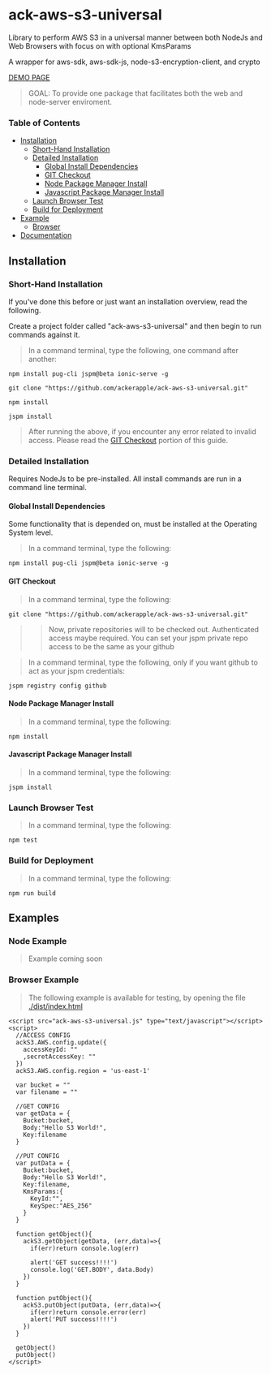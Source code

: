 # ack-aws-s3-universal
Library to perform AWS S3 in a universal manner between both NodeJs and Web Browsers with focus on with optional KmsParams

A wrapper for aws-sdk, aws-sdk-js, node-s3-encryption-client, and crypto

[DEMO PAGE](https://ackerapple.github.io/ack-aws-s3-universal/)

> GOAL: To provide one package that facilitates both the web and node-server enviroment.

### Table of Contents
- [Installation](#installation)
    - [Short-Hand Installation](#short-hand-installation)
    - [Detailed Installation](#detailed-installation)
        - [Global Install Dependencies](#global-install-dependencies)
        - [GIT Checkout](#git-checkout)
        - [Node Package Manager Install](#node-package-manager-install)
        - [Javascript Package Manager Install](#javascript-package-manager-install)
    - [Launch Browser Test](#launch-browser-test)
    - [Build for Deployment](#build-for-deployment)
- [Example](#example)
    - [Browser](#browser-example)
- [Documentation](#documentation)

## Installation
### Short-Hand Installation
If you've done this before or just want an installation overview, read the following.

Create a project folder called "ack-aws-s3-universal" and then begin to run commands against it.

> In a command terminal, type the following, one command after another:

```
npm install pug-cli jspm@beta ionic-serve -g

git clone "https://github.com/ackerapple/ack-aws-s3-universal.git"

npm install

jspm install
```

> After running the above, if you encounter any error related to invalid access. Please read the [GIT Checkout](#git-checkout) portion of this guide.


### Detailed Installation
Requires NodeJs to be pre-installed. All install commands are run in a command line terminal.

#### Global Install Dependencies
Some functionality that is depended on, must be installed at the Operating System level.

> In a command terminal, type the following:

```
npm install pug-cli jspm@beta ionic-serve -g
```

#### GIT Checkout
> In a command terminal, type the following:

```
git clone "https://github.com/ackerapple/ack-aws-s3-universal.git"
```

>> Now, private repositories will to be checked out.
>> Authenticated access maybe required.
>> You can set your jspm private repo access to be the same as your github

> In a command terminal, type the following, only if you want github to act as your jspm credentials:

```
jspm registry config github
```


#### Node Package Manager Install
> In a command terminal, type the following:

```
npm install
```

#### Javascript Package Manager Install
> In a command terminal, type the following:

```
jspm install
```

### Launch Browser Test
> In a command terminal, type the following:

```
npm test
```

### Build for Deployment
> In a command terminal, type the following:

```
npm run build
```

## Examples

### Node Example
> Example coming soon

### Browser Example

> The following example is available for testing, by opening the file [./dist/index.html]()

```
<script src="ack-aws-s3-universal.js" type="text/javascript"></script>
<script>
  //ACCESS CONFIG
  ackS3.AWS.config.update({
    accessKeyId: ""
    ,secretAccessKey: ""
  })
  ackS3.AWS.config.region = 'us-east-1'

  var bucket = ""
  var filename = ""

  //GET CONFIG
  var getData = {
    Bucket:bucket,
    Body:"Hello S3 World!",
    Key:filename
  }

  //PUT CONFIG
  var putData = {
    Bucket:bucket,
    Body:"Hello S3 World!",
    Key:filename,
    KmsParams:{
      KeyId:"",
      KeySpec:"AES_256"
    }
  }

  function getObject(){
    ackS3.getObject(getData, (err,data)=>{
      if(err)return console.log(err)

      alert('GET success!!!!')
      console.log('GET.BODY', data.Body)
    })
  }

  function putObject(){
    ackS3.putObject(putData, (err,data)=>{
      if(err)return console.error(err)
      alert('PUT success!!!!')
    })
  }

  getObject()
  putObject()
</script>
```